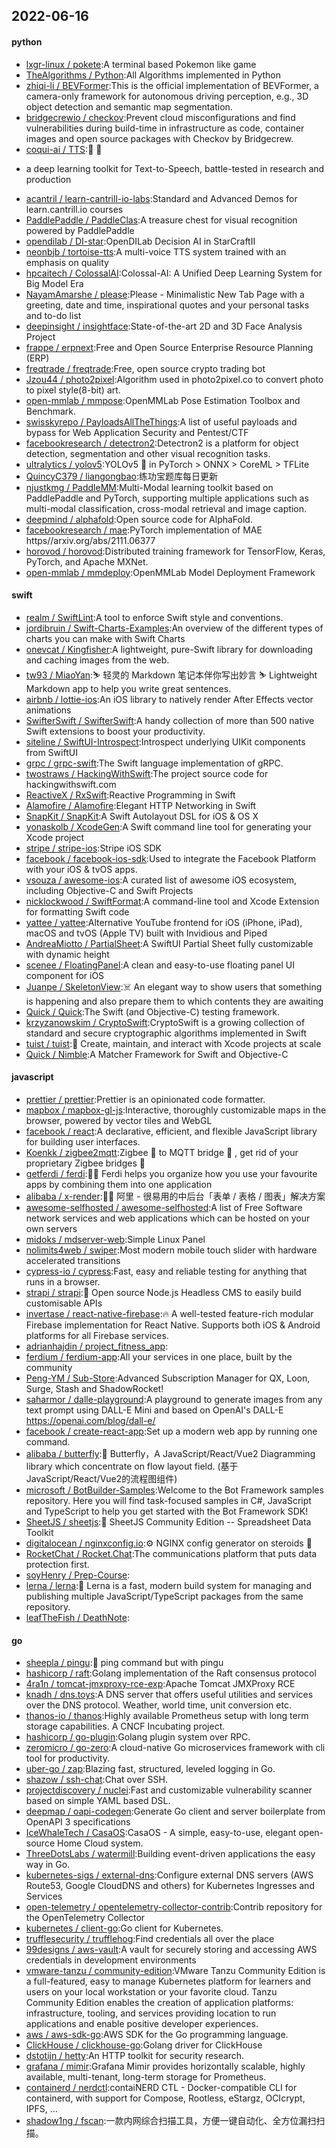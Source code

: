 ## 2022-06-16

#### python
* [lxgr-linux / pokete](https://github.com/lxgr-linux/pokete):A terminal based Pokemon like game
* [TheAlgorithms / Python](https://github.com/TheAlgorithms/Python):All Algorithms implemented in Python
* [zhiqi-li / BEVFormer](https://github.com/zhiqi-li/BEVFormer):This is the official implementation of BEVFormer, a camera-only framework for autonomous driving perception, e.g., 3D object detection and semantic map segmentation.
* [bridgecrewio / checkov](https://github.com/bridgecrewio/checkov):Prevent cloud misconfigurations and find vulnerabilities during build-time in infrastructure as code, container images and open source packages with Checkov by Bridgecrew.
* [coqui-ai / TTS](https://github.com/coqui-ai/TTS):🐸
💬
- a deep learning toolkit for Text-to-Speech, battle-tested in research and production
* [acantril / learn-cantrill-io-labs](https://github.com/acantril/learn-cantrill-io-labs):Standard and Advanced Demos for learn.cantrill.io courses
* [PaddlePaddle / PaddleClas](https://github.com/PaddlePaddle/PaddleClas):A treasure chest for visual recognition powered by PaddlePaddle
* [opendilab / DI-star](https://github.com/opendilab/DI-star):OpenDILab Decision AI in StarCraftII
* [neonbjb / tortoise-tts](https://github.com/neonbjb/tortoise-tts):A multi-voice TTS system trained with an emphasis on quality
* [hpcaitech / ColossalAI](https://github.com/hpcaitech/ColossalAI):Colossal-AI: A Unified Deep Learning System for Big Model Era
* [NayamAmarshe / please](https://github.com/NayamAmarshe/please):Please - Minimalistic New Tab Page with a greeting, date and time, inspirational quotes and your personal tasks and to-do list
* [deepinsight / insightface](https://github.com/deepinsight/insightface):State-of-the-art 2D and 3D Face Analysis Project
* [frappe / erpnext](https://github.com/frappe/erpnext):Free and Open Source Enterprise Resource Planning (ERP)
* [freqtrade / freqtrade](https://github.com/freqtrade/freqtrade):Free, open source crypto trading bot
* [Jzou44 / photo2pixel](https://github.com/Jzou44/photo2pixel):Algorithm used in photo2pixel.co to convert photo to pixel style(8-bit) art.
* [open-mmlab / mmpose](https://github.com/open-mmlab/mmpose):OpenMMLab Pose Estimation Toolbox and Benchmark.
* [swisskyrepo / PayloadsAllTheThings](https://github.com/swisskyrepo/PayloadsAllTheThings):A list of useful payloads and bypass for Web Application Security and Pentest/CTF
* [facebookresearch / detectron2](https://github.com/facebookresearch/detectron2):Detectron2 is a platform for object detection, segmentation and other visual recognition tasks.
* [ultralytics / yolov5](https://github.com/ultralytics/yolov5):YOLOv5
🚀
in PyTorch > ONNX > CoreML > TFLite
* [QuincyC379 / liangongbao](https://github.com/QuincyC379/liangongbao):练功宝题库每日更新
* [njustkmg / PaddleMM](https://github.com/njustkmg/PaddleMM):Multi-Modal learning toolkit based on PaddlePaddle and PyTorch, supporting multiple applications such as multi-modal classification, cross-modal retrieval and image caption.
* [deepmind / alphafold](https://github.com/deepmind/alphafold):Open source code for AlphaFold.
* [facebookresearch / mae](https://github.com/facebookresearch/mae):PyTorch implementation of MAE https//arxiv.org/abs/2111.06377
* [horovod / horovod](https://github.com/horovod/horovod):Distributed training framework for TensorFlow, Keras, PyTorch, and Apache MXNet.
* [open-mmlab / mmdeploy](https://github.com/open-mmlab/mmdeploy):OpenMMLab Model Deployment Framework

#### swift
* [realm / SwiftLint](https://github.com/realm/SwiftLint):A tool to enforce Swift style and conventions.
* [jordibruin / Swift-Charts-Examples](https://github.com/jordibruin/Swift-Charts-Examples):An overview of the different types of charts you can make with Swift Charts
* [onevcat / Kingfisher](https://github.com/onevcat/Kingfisher):A lightweight, pure-Swift library for downloading and caching images from the web.
* [tw93 / MiaoYan](https://github.com/tw93/MiaoYan):⛷
轻灵的 Markdown 笔记本伴你写出妙言
⛷
Lightweight Markdown app to help you write great sentences.
* [airbnb / lottie-ios](https://github.com/airbnb/lottie-ios):An iOS library to natively render After Effects vector animations
* [SwifterSwift / SwifterSwift](https://github.com/SwifterSwift/SwifterSwift):A handy collection of more than 500 native Swift extensions to boost your productivity.
* [siteline / SwiftUI-Introspect](https://github.com/siteline/SwiftUI-Introspect):Introspect underlying UIKit components from SwiftUI
* [grpc / grpc-swift](https://github.com/grpc/grpc-swift):The Swift language implementation of gRPC.
* [twostraws / HackingWithSwift](https://github.com/twostraws/HackingWithSwift):The project source code for hackingwithswift.com
* [ReactiveX / RxSwift](https://github.com/ReactiveX/RxSwift):Reactive Programming in Swift
* [Alamofire / Alamofire](https://github.com/Alamofire/Alamofire):Elegant HTTP Networking in Swift
* [SnapKit / SnapKit](https://github.com/SnapKit/SnapKit):A Swift Autolayout DSL for iOS & OS X
* [yonaskolb / XcodeGen](https://github.com/yonaskolb/XcodeGen):A Swift command line tool for generating your Xcode project
* [stripe / stripe-ios](https://github.com/stripe/stripe-ios):Stripe iOS SDK
* [facebook / facebook-ios-sdk](https://github.com/facebook/facebook-ios-sdk):Used to integrate the Facebook Platform with your iOS & tvOS apps.
* [vsouza / awesome-ios](https://github.com/vsouza/awesome-ios):A curated list of awesome iOS ecosystem, including Objective-C and Swift Projects
* [nicklockwood / SwiftFormat](https://github.com/nicklockwood/SwiftFormat):A command-line tool and Xcode Extension for formatting Swift code
* [yattee / yattee](https://github.com/yattee/yattee):Alternative YouTube frontend for iOS (iPhone, iPad), macOS and tvOS (Apple TV) built with Invidious and Piped
* [AndreaMiotto / PartialSheet](https://github.com/AndreaMiotto/PartialSheet):A SwiftUI Partial Sheet fully customizable with dynamic height
* [scenee / FloatingPanel](https://github.com/scenee/FloatingPanel):A clean and easy-to-use floating panel UI component for iOS
* [Juanpe / SkeletonView](https://github.com/Juanpe/SkeletonView):☠️
An elegant way to show users that something is happening and also prepare them to which contents they are awaiting
* [Quick / Quick](https://github.com/Quick/Quick):The Swift (and Objective-C) testing framework.
* [krzyzanowskim / CryptoSwift](https://github.com/krzyzanowskim/CryptoSwift):CryptoSwift is a growing collection of standard and secure cryptographic algorithms implemented in Swift
* [tuist / tuist](https://github.com/tuist/tuist):🚀
Create, maintain, and interact with Xcode projects at scale
* [Quick / Nimble](https://github.com/Quick/Nimble):A Matcher Framework for Swift and Objective-C

#### javascript
* [prettier / prettier](https://github.com/prettier/prettier):Prettier is an opinionated code formatter.
* [mapbox / mapbox-gl-js](https://github.com/mapbox/mapbox-gl-js):Interactive, thoroughly customizable maps in the browser, powered by vector tiles and WebGL
* [facebook / react](https://github.com/facebook/react):A declarative, efficient, and flexible JavaScript library for building user interfaces.
* [Koenkk / zigbee2mqtt](https://github.com/Koenkk/zigbee2mqtt):Zigbee
🐝
to MQTT bridge
🌉
, get rid of your proprietary Zigbee bridges
🔨
* [getferdi / ferdi](https://github.com/getferdi/ferdi):🧔🏽 Ferdi helps you organize how you use your favourite apps by combining them into one application
* [alibaba / x-render](https://github.com/alibaba/x-render):🚴‍♀️
阿里 - 很易用的中后台「表单 / 表格 / 图表」解决方案
* [awesome-selfhosted / awesome-selfhosted](https://github.com/awesome-selfhosted/awesome-selfhosted):A list of Free Software network services and web applications which can be hosted on your own servers
* [midoks / mdserver-web](https://github.com/midoks/mdserver-web):Simple Linux Panel
* [nolimits4web / swiper](https://github.com/nolimits4web/swiper):Most modern mobile touch slider with hardware accelerated transitions
* [cypress-io / cypress](https://github.com/cypress-io/cypress):Fast, easy and reliable testing for anything that runs in a browser.
* [strapi / strapi](https://github.com/strapi/strapi):🚀
Open source Node.js Headless CMS to easily build customisable APIs
* [invertase / react-native-firebase](https://github.com/invertase/react-native-firebase):🔥
A well-tested feature-rich modular Firebase implementation for React Native. Supports both iOS & Android platforms for all Firebase services.
* [adrianhajdin / project_fitness_app](https://github.com/adrianhajdin/project_fitness_app):
* [ferdium / ferdium-app](https://github.com/ferdium/ferdium-app):All your services in one place, built by the community
* [Peng-YM / Sub-Store](https://github.com/Peng-YM/Sub-Store):Advanced Subscription Manager for QX, Loon, Surge, Stash and ShadowRocket!
* [saharmor / dalle-playground](https://github.com/saharmor/dalle-playground):A playground to generate images from any text prompt using DALL-E Mini and based on OpenAI's DALL-E https://openai.com/blog/dall-e/
* [facebook / create-react-app](https://github.com/facebook/create-react-app):Set up a modern web app by running one command.
* [alibaba / butterfly](https://github.com/alibaba/butterfly):🦋
Butterfly，A JavaScript/React/Vue2 Diagramming library which concentrate on flow layout field. (基于JavaScript/React/Vue2的流程图组件)
* [microsoft / BotBuilder-Samples](https://github.com/microsoft/BotBuilder-Samples):Welcome to the Bot Framework samples repository. Here you will find task-focused samples in C#, JavaScript and TypeScript to help you get started with the Bot Framework SDK!
* [SheetJS / sheetjs](https://github.com/SheetJS/sheetjs):📗
SheetJS Community Edition -- Spreadsheet Data Toolkit
* [digitalocean / nginxconfig.io](https://github.com/digitalocean/nginxconfig.io):⚙️
NGINX config generator on steroids
💉
* [RocketChat / Rocket.Chat](https://github.com/RocketChat/Rocket.Chat):The communications platform that puts data protection first.
* [soyHenry / Prep-Course](https://github.com/soyHenry/Prep-Course):
* [lerna / lerna](https://github.com/lerna/lerna):🐉
Lerna is a fast, modern build system for managing and publishing multiple JavaScript/TypeScript packages from the same repository.
* [leafTheFish / DeathNote](https://github.com/leafTheFish/DeathNote):

#### go
* [sheepla / pingu](https://github.com/sheepla/pingu):🐧
ping command but with pingu
* [hashicorp / raft](https://github.com/hashicorp/raft):Golang implementation of the Raft consensus protocol
* [4ra1n / tomcat-jmxproxy-rce-exp](https://github.com/4ra1n/tomcat-jmxproxy-rce-exp):Apache Tomcat JMXProxy RCE
* [knadh / dns.toys](https://github.com/knadh/dns.toys):A DNS server that offers useful utilities and services over the DNS protocol. Weather, world time, unit conversion etc.
* [thanos-io / thanos](https://github.com/thanos-io/thanos):Highly available Prometheus setup with long term storage capabilities. A CNCF Incubating project.
* [hashicorp / go-plugin](https://github.com/hashicorp/go-plugin):Golang plugin system over RPC.
* [zeromicro / go-zero](https://github.com/zeromicro/go-zero):A cloud-native Go microservices framework with cli tool for productivity.
* [uber-go / zap](https://github.com/uber-go/zap):Blazing fast, structured, leveled logging in Go.
* [shazow / ssh-chat](https://github.com/shazow/ssh-chat):Chat over SSH.
* [projectdiscovery / nuclei](https://github.com/projectdiscovery/nuclei):Fast and customizable vulnerability scanner based on simple YAML based DSL.
* [deepmap / oapi-codegen](https://github.com/deepmap/oapi-codegen):Generate Go client and server boilerplate from OpenAPI 3 specifications
* [IceWhaleTech / CasaOS](https://github.com/IceWhaleTech/CasaOS):CasaOS - A simple, easy-to-use, elegant open-source Home Cloud system.
* [ThreeDotsLabs / watermill](https://github.com/ThreeDotsLabs/watermill):Building event-driven applications the easy way in Go.
* [kubernetes-sigs / external-dns](https://github.com/kubernetes-sigs/external-dns):Configure external DNS servers (AWS Route53, Google CloudDNS and others) for Kubernetes Ingresses and Services
* [open-telemetry / opentelemetry-collector-contrib](https://github.com/open-telemetry/opentelemetry-collector-contrib):Contrib repository for the OpenTelemetry Collector
* [kubernetes / client-go](https://github.com/kubernetes/client-go):Go client for Kubernetes.
* [trufflesecurity / trufflehog](https://github.com/trufflesecurity/trufflehog):Find credentials all over the place
* [99designs / aws-vault](https://github.com/99designs/aws-vault):A vault for securely storing and accessing AWS credentials in development environments
* [vmware-tanzu / community-edition](https://github.com/vmware-tanzu/community-edition):VMware Tanzu Community Edition is a full-featured, easy to manage Kubernetes platform for learners and users on your local workstation or your favorite cloud. Tanzu Community Edition enables the creation of application platforms: infrastructure, tooling, and services providing location to run applications and enable positive developer experiences.
* [aws / aws-sdk-go](https://github.com/aws/aws-sdk-go):AWS SDK for the Go programming language.
* [ClickHouse / clickhouse-go](https://github.com/ClickHouse/clickhouse-go):Golang driver for ClickHouse
* [dstotijn / hetty](https://github.com/dstotijn/hetty):An HTTP toolkit for security research.
* [grafana / mimir](https://github.com/grafana/mimir):Grafana Mimir provides horizontally scalable, highly available, multi-tenant, long-term storage for Prometheus.
* [containerd / nerdctl](https://github.com/containerd/nerdctl):contaiNERD CTL - Docker-compatible CLI for containerd, with support for Compose, Rootless, eStargz, OCIcrypt, IPFS, ...
* [shadow1ng / fscan](https://github.com/shadow1ng/fscan):一款内网综合扫描工具，方便一键自动化、全方位漏扫扫描。
